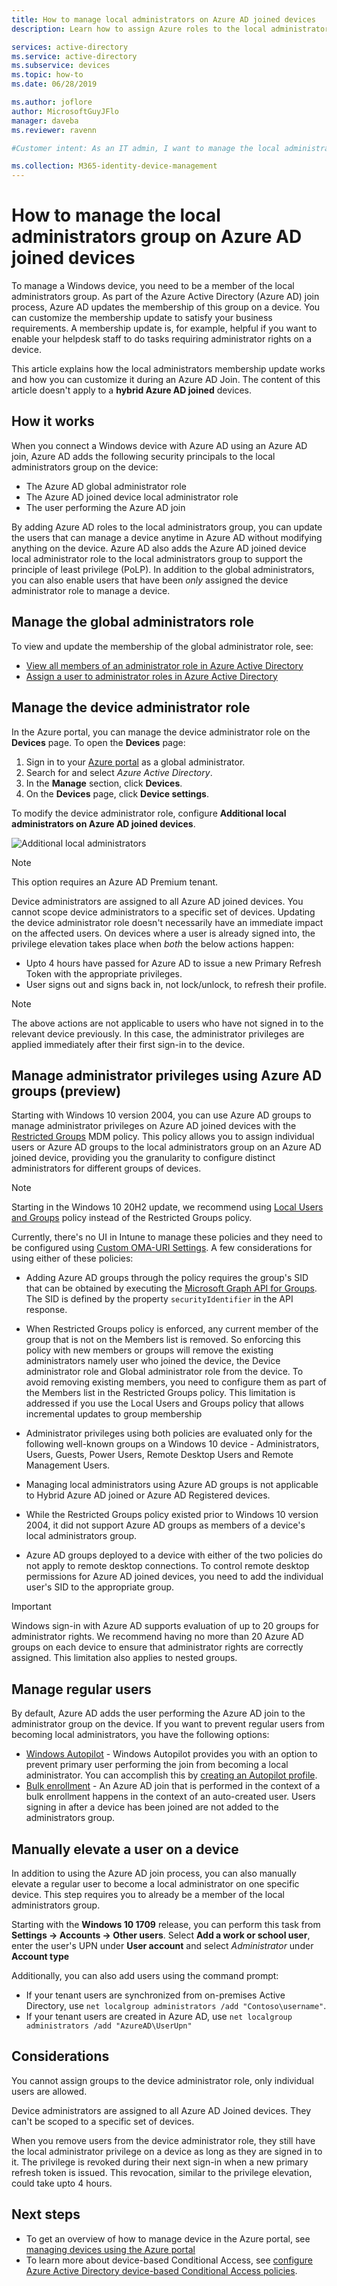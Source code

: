 ```yaml
---
title: How to manage local administrators on Azure AD joined devices
description: Learn how to assign Azure roles to the local administrators group of a Windows device.

services: active-directory
ms.service: active-directory
ms.subservice: devices
ms.topic: how-to
ms.date: 06/28/2019

ms.author: joflore
author: MicrosoftGuyJFlo
manager: daveba
ms.reviewer: ravenn

#Customer intent: As an IT admin, I want to manage the local administrators group assignment during an Azure AD join, so that I can control who can manage Azure AD joined devices

ms.collection: M365-identity-device-management
---
```

# How to manage the local administrators group on Azure AD joined devices

To manage a Windows device, you need to be a member of the local administrators group. As part of the Azure Active Directory (Azure AD) join process, Azure AD updates the membership of this group on a device. You can customize the membership update to satisfy your business requirements. A membership update is, for example, helpful if you want to enable your helpdesk staff to do tasks requiring administrator rights on a device.

This article explains how the local administrators membership update works and how you can customize it during an Azure AD Join. The content of this article doesn't apply to a **hybrid Azure AD joined** devices.

## How it works

When you connect a Windows device with Azure AD using an Azure AD join, Azure AD adds the following security principals to the local administrators group on the device:

- The Azure AD global administrator role
- The Azure AD joined device local administrator role 
- The user performing the Azure AD join   

By adding Azure AD roles to the local administrators group, you can update the users that can manage a device anytime in Azure AD without modifying anything on the device. Azure AD also adds the Azure AD joined device local administrator role to the local administrators group to support the principle of least privilege (PoLP). In addition to the global administrators, you can also enable users that have been *only* assigned the device administrator role to manage a device. 

## Manage the global administrators role

To view and update the membership of the global administrator role, see:

- [View all members of an administrator role in Azure Active Directory](../roles/manage-roles-portal.md)
- [Assign a user to administrator roles in Azure Active Directory](../fundamentals/active-directory-users-assign-role-azure-portal.md)


## Manage the device administrator role 

In the Azure portal, you can manage the device administrator role on the **Devices** page. To open the **Devices** page:

1. Sign in to your [Azure portal](https://portal.azure.com) as a global administrator.
1. Search for and select *Azure Active Directory*.
1. In the **Manage** section, click **Devices**.
1. On the **Devices** page, click **Device settings**.

To modify the device administrator role, configure **Additional local administrators on Azure AD joined devices**.  

![Additional local administrators](./media/assign-local-admin/10.png)

> [!NOTE]
> This option requires an Azure AD Premium tenant. 

Device administrators are assigned to all Azure AD joined devices. You cannot scope device administrators to a specific set of devices. Updating the device administrator role doesn't necessarily have an immediate impact on the affected users. On devices where a user is already signed into, the privilege elevation takes place when *both* the below actions happen:

- Upto 4 hours have passed for Azure AD to issue a new Primary Refresh Token with the appropriate privileges. 
- User signs out and signs back in, not lock/unlock, to refresh their profile.

> [!NOTE]
> The above actions are not applicable to users who have not signed in to the relevant device previously. In this case, the administrator privileges are applied immediately after their first sign-in to the device. 

## Manage administrator privileges using Azure AD groups (preview)

Starting with Windows 10 version 2004, you can use Azure AD groups to manage administrator privileges on Azure AD joined devices with the [Restricted Groups](/windows/client-management/mdm/policy-csp-restrictedgroups) MDM policy. This policy allows you to assign individual users or Azure AD groups to the local administrators group on an Azure AD joined device, providing you the granularity to configure distinct administrators for different groups of devices. 

> [!NOTE]
> Starting in the Windows 10 20H2 update, we recommend using [Local Users and Groups](/windows/client-management/mdm/policy-csp-localusersandgroups) policy instead of the Restricted Groups policy.

Currently, there's no UI in Intune to manage these policies and they need to be configured using [Custom OMA-URI Settings](/mem/intune/configuration/custom-settings-windows-10). A few considerations for using either of these policies: 

- Adding Azure AD groups through the policy requires the group's SID that can be obtained by executing the [Microsoft Graph API for Groups](/graph/api/resources/group). The SID is defined by the property `securityIdentifier` in the API response.

- When Restricted Groups policy is enforced, any current member of the group that is not on the Members list is removed. So enforcing this policy with new members or groups will remove the existing administrators namely user who joined the device, the Device administrator role and Global administrator role from the device. To avoid removing existing members, you need to configure them as part of the Members list in the Restricted Groups policy. This limitation is addressed if you use the Local Users and Groups policy that allows incremental updates to group membership

- Administrator privileges using both policies are evaluated only for the following well-known groups on a Windows 10 device - Administrators, Users, Guests, Power Users, Remote Desktop Users and Remote Management Users. 

- Managing local administrators using Azure AD groups is not applicable to Hybrid Azure AD joined or Azure AD Registered devices.

- While the Restricted Groups policy existed prior to Windows 10 version 2004, it did not support Azure AD groups as members of a device's local administrators group. 
- Azure AD groups deployed to a device with either of the two policies do not apply to remote desktop connections. To control remote desktop permissions for Azure AD joined devices, you need to add the individual user's SID to the appropriate group. 

> [!IMPORTANT]
> Windows sign-in with Azure AD supports evaluation of up to 20 groups for administrator rights. We recommend having no more than 20 Azure AD groups on each device to ensure that administrator rights are correctly assigned. This limitation also applies to nested groups. 


## Manage regular users

By default, Azure AD adds the user performing the Azure AD join to the administrator group on the device. If you want to prevent regular users from becoming local administrators, you have the following options:

- [Windows Autopilot](/windows/deployment/windows-autopilot/windows-10-autopilot) -
Windows Autopilot provides you with an option to prevent primary user performing the join from becoming a local administrator. You can accomplish this by [creating an Autopilot profile](/intune/enrollment-autopilot#create-an-autopilot-deployment-profile).
- [Bulk enrollment](/intune/windows-bulk-enroll) - An Azure AD join that is performed in the context of a bulk enrollment happens in the context of an auto-created user. Users signing in after a device has been joined are not added to the administrators group.   

## Manually elevate a user on a device 

In addition to using the Azure AD join process, you can also manually elevate a regular user to become a local administrator on one specific device. This step requires you to already be a member of the local administrators group. 

Starting with the **Windows 10 1709** release, you can perform this task from **Settings -> Accounts -> Other users**. Select **Add a work or school user**, enter the user's UPN under **User account** and select *Administrator* under **Account type**  
 
Additionally, you can also add users using the command prompt:

- If your tenant users are synchronized from on-premises Active Directory, use `net localgroup administrators /add "Contoso\username"`.
- If your tenant users are created in Azure AD, use `net localgroup administrators /add "AzureAD\UserUpn"`

## Considerations 

You cannot assign groups to the device administrator role, only individual users are allowed.

Device administrators are assigned to all Azure AD Joined devices. They can't be scoped to a specific set of devices.

When you remove users from the device administrator role, they still have the local administrator privilege on a device as long as they are signed in to it. The privilege is revoked during their next sign-in when a new primary refresh token is issued. This revocation, similar to the privilege elevation, could take upto 4 hours.

## Next steps

- To get an overview of how to manage device in the Azure portal, see [managing devices using the Azure portal](device-management-azure-portal.md)
- To learn more about device-based Conditional Access, see [configure Azure Active Directory device-based Conditional Access policies](../conditional-access/require-managed-devices.md).
